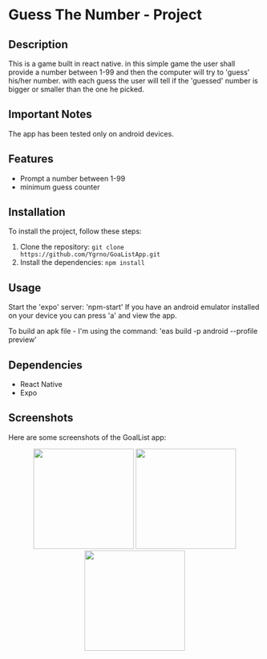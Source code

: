 # Guess The Number - Project

## Description

This is a game built in react native. in this simple game the user shall provide a number between 1-99 and then the computer will try to 'guess' his/her number. 
with each guess the user will tell if the 'guessed' number is bigger or smaller than the one he picked.

## Important Notes

The app has been tested only on android devices.

## Features

- Prompt a number between 1-99
- minimum guess counter

## Installation

To install the project, follow these steps:

1. Clone the repository: `git clone https://github.com/Ygrno/GoaListApp.git`
2. Install the dependencies: `npm install`

## Usage

Start the 'expo' server: 'npm-start'
If you have an android emulator installed on your device you can press 'a' and view the app. 

To build an apk file - I'm using the command: 'eas build -p android --profile preview'

## Dependencies

- React Native
- Expo

## Screenshots

Here are some screenshots of the GoalList app:

<p float="left" align="center">
  <img src="https://github.com/Ygrno/GoaListApp/assets/26521541/1f681ac9-766b-489c-9945-9e78219265af" width="200" /> 
  <img src="https://github.com/Ygrno/GoaListApp/assets/26521541/a7e6014e-6a1e-44db-a467-74c9c9a1871c" width="200" /> 
  <img src="https://github.com/Ygrno/GoaListApp/assets/26521541/c94b28ff-c8b4-423a-aae4-53ff49310e7c" width="200" />
</p>
